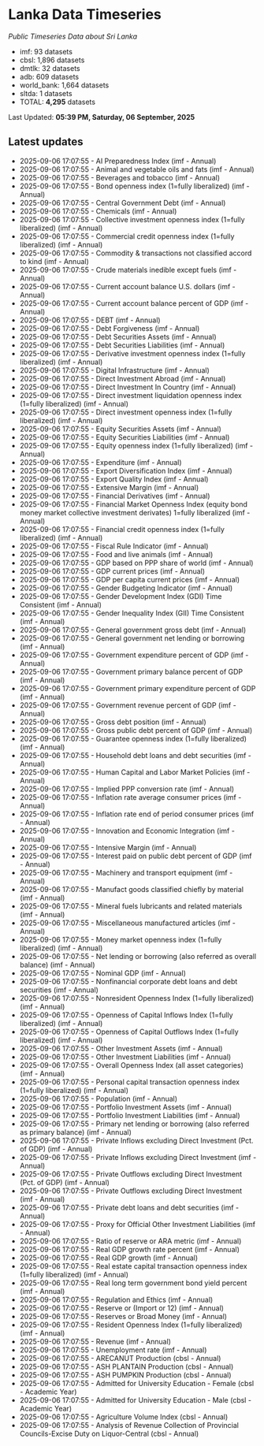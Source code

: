# Lanka Data Timeseries
*Public Timeseries Data about Sri Lanka*

* imf: 93 datasets
* cbsl: 1,896 datasets
* dmtlk: 32 datasets
* adb: 609 datasets
* world_bank: 1,664 datasets
* sltda: 1 datasets
* TOTAL: **4,295** datasets

Last Updated: **05:39 PM, Saturday, 06 September, 2025**

## Latest updates

* 2025-09-06 17:07:55 - AI Preparedness Index (imf - Annual)
* 2025-09-06 17:07:55 - Animal and vegetable oils and fats (imf - Annual)
* 2025-09-06 17:07:55 - Beverages and tobacco (imf - Annual)
* 2025-09-06 17:07:55 - Bond openness index (1=fully liberalized) (imf - Annual)
* 2025-09-06 17:07:55 - Central Government Debt (imf - Annual)
* 2025-09-06 17:07:55 - Chemicals (imf - Annual)
* 2025-09-06 17:07:55 - Collective investment openness index (1=fully liberalized) (imf - Annual)
* 2025-09-06 17:07:55 - Commercial credit openness index (1=fully liberalized) (imf - Annual)
* 2025-09-06 17:07:55 - Commodity & transactions not classified accord to kind (imf - Annual)
* 2025-09-06 17:07:55 - Crude materials inedible except fuels (imf - Annual)
* 2025-09-06 17:07:55 - Current account balance U.S. dollars (imf - Annual)
* 2025-09-06 17:07:55 - Current account balance percent of GDP (imf - Annual)
* 2025-09-06 17:07:55 - DEBT (imf - Annual)
* 2025-09-06 17:07:55 - Debt Forgiveness (imf - Annual)
* 2025-09-06 17:07:55 - Debt Securities Assets (imf - Annual)
* 2025-09-06 17:07:55 - Debt Securities Liabilities (imf - Annual)
* 2025-09-06 17:07:55 - Derivative investment openness index (1=fully liberalized) (imf - Annual)
* 2025-09-06 17:07:55 - Digital Infrastructure (imf - Annual)
* 2025-09-06 17:07:55 - Direct Investment Abroad (imf - Annual)
* 2025-09-06 17:07:55 - Direct Investment In Country (imf - Annual)
* 2025-09-06 17:07:55 - Direct investment liquidation openness index (1=fully liberalized) (imf - Annual)
* 2025-09-06 17:07:55 - Direct investment openness index (1=fully liberalized) (imf - Annual)
* 2025-09-06 17:07:55 - Equity Securities Assets (imf - Annual)
* 2025-09-06 17:07:55 - Equity Securities Liabilities (imf - Annual)
* 2025-09-06 17:07:55 - Equity openness index (1=fully liberalized) (imf - Annual)
* 2025-09-06 17:07:55 - Expenditure (imf - Annual)
* 2025-09-06 17:07:55 - Export Diversification Index (imf - Annual)
* 2025-09-06 17:07:55 - Export Quality Index (imf - Annual)
* 2025-09-06 17:07:55 - Extensive Margin (imf - Annual)
* 2025-09-06 17:07:55 - Financial Derivatives (imf - Annual)
* 2025-09-06 17:07:55 - Financial Market Openness Index (equity bond money market collective investment derivates) 1=fully liberalized (imf - Annual)
* 2025-09-06 17:07:55 - Financial credit openness index (1=fully liberalized) (imf - Annual)
* 2025-09-06 17:07:55 - Fiscal Rule Indicator (imf - Annual)
* 2025-09-06 17:07:55 - Food and live animals (imf - Annual)
* 2025-09-06 17:07:55 - GDP based on PPP share of world (imf - Annual)
* 2025-09-06 17:07:55 - GDP current prices (imf - Annual)
* 2025-09-06 17:07:55 - GDP per capita current prices (imf - Annual)
* 2025-09-06 17:07:55 - Gender Budgeting Indicator (imf - Annual)
* 2025-09-06 17:07:55 - Gender Development Index (GDI) Time Consistent (imf - Annual)
* 2025-09-06 17:07:55 - Gender Inequality Index (GII) Time Consistent (imf - Annual)
* 2025-09-06 17:07:55 - General government gross debt (imf - Annual)
* 2025-09-06 17:07:55 - General government net lending or borrowing (imf - Annual)
* 2025-09-06 17:07:55 - Government expenditure percent of GDP (imf - Annual)
* 2025-09-06 17:07:55 - Government primary balance percent of GDP (imf - Annual)
* 2025-09-06 17:07:55 - Government primary expenditure percent of GDP (imf - Annual)
* 2025-09-06 17:07:55 - Government revenue percent of GDP (imf - Annual)
* 2025-09-06 17:07:55 - Gross debt position (imf - Annual)
* 2025-09-06 17:07:55 - Gross public debt percent of GDP (imf - Annual)
* 2025-09-06 17:07:55 - Guarantee openness index (1=fully liberalized) (imf - Annual)
* 2025-09-06 17:07:55 - Household debt loans and debt securities (imf - Annual)
* 2025-09-06 17:07:55 - Human Capital and Labor Market Policies (imf - Annual)
* 2025-09-06 17:07:55 - Implied PPP conversion rate (imf - Annual)
* 2025-09-06 17:07:55 - Inflation rate average consumer prices (imf - Annual)
* 2025-09-06 17:07:55 - Inflation rate end of period consumer prices (imf - Annual)
* 2025-09-06 17:07:55 - Innovation and Economic Integration (imf - Annual)
* 2025-09-06 17:07:55 - Intensive Margin (imf - Annual)
* 2025-09-06 17:07:55 - Interest paid on public debt percent of GDP (imf - Annual)
* 2025-09-06 17:07:55 - Machinery and transport equipment (imf - Annual)
* 2025-09-06 17:07:55 - Manufact goods classified chiefly by material (imf - Annual)
* 2025-09-06 17:07:55 - Mineral fuels lubricants and related materials (imf - Annual)
* 2025-09-06 17:07:55 - Miscellaneous manufactured articles (imf - Annual)
* 2025-09-06 17:07:55 - Money market openness index (1=fully liberalized) (imf - Annual)
* 2025-09-06 17:07:55 - Net lending or borrowing (also referred as overall balance) (imf - Annual)
* 2025-09-06 17:07:55 - Nominal GDP (imf - Annual)
* 2025-09-06 17:07:55 - Nonfinancial corporate debt loans and debt securities (imf - Annual)
* 2025-09-06 17:07:55 - Nonresident Openness Index (1=fully liberalized) (imf - Annual)
* 2025-09-06 17:07:55 - Openness of Capital Inflows Index (1=fully liberalized) (imf - Annual)
* 2025-09-06 17:07:55 - Openness of Capital Outflows Index (1=fully liberalized) (imf - Annual)
* 2025-09-06 17:07:55 - Other Investment Assets (imf - Annual)
* 2025-09-06 17:07:55 - Other Investment Liabilities (imf - Annual)
* 2025-09-06 17:07:55 - Overall Openness Index (all asset categories) (imf - Annual)
* 2025-09-06 17:07:55 - Personal capital transaction openness index (1=fully liberalized) (imf - Annual)
* 2025-09-06 17:07:55 - Population (imf - Annual)
* 2025-09-06 17:07:55 - Portfolio Investment Assets (imf - Annual)
* 2025-09-06 17:07:55 - Portfolio Investment Liabilities (imf - Annual)
* 2025-09-06 17:07:55 - Primary net lending or borrowing (also referred as primary balance) (imf - Annual)
* 2025-09-06 17:07:55 - Private Inflows excluding Direct Investment (Pct. of GDP) (imf - Annual)
* 2025-09-06 17:07:55 - Private Inflows excluding Direct Investment (imf - Annual)
* 2025-09-06 17:07:55 - Private Outflows excluding Direct Investment (Pct. of GDP) (imf - Annual)
* 2025-09-06 17:07:55 - Private Outflows excluding Direct Investment (imf - Annual)
* 2025-09-06 17:07:55 - Private debt loans and debt securities (imf - Annual)
* 2025-09-06 17:07:55 - Proxy for Official Other Investment Liabilities (imf - Annual)
* 2025-09-06 17:07:55 - Ratio of reserve or ARA metric (imf - Annual)
* 2025-09-06 17:07:55 - Real GDP growth rate percent (imf - Annual)
* 2025-09-06 17:07:55 - Real GDP growth (imf - Annual)
* 2025-09-06 17:07:55 - Real estate capital transaction openness index (1=fully liberalized) (imf - Annual)
* 2025-09-06 17:07:55 - Real long term government bond yield percent (imf - Annual)
* 2025-09-06 17:07:55 - Regulation and Ethics (imf - Annual)
* 2025-09-06 17:07:55 - Reserve or (Import or 12) (imf - Annual)
* 2025-09-06 17:07:55 - Reserves or Broad Money (imf - Annual)
* 2025-09-06 17:07:55 - Resident Openness Index (1=fully liberalized) (imf - Annual)
* 2025-09-06 17:07:55 - Revenue (imf - Annual)
* 2025-09-06 17:07:55 - Unemployment rate (imf - Annual)
* 2025-09-06 17:07:55 - ARECANUT Production (cbsl - Annual)
* 2025-09-06 17:07:55 - ASH PLANTAIN Production (cbsl - Annual)
* 2025-09-06 17:07:55 - ASH PUMPKIN Production (cbsl - Annual)
* 2025-09-06 17:07:55 - Admitted for University Education - Female (cbsl - Academic Year)
* 2025-09-06 17:07:55 - Admitted for University Education - Male (cbsl - Academic Year)
* 2025-09-06 17:07:55 - Agriculture Volume Index (cbsl - Annual)
* 2025-09-06 17:07:55 - Analysis of Revenue Collection of Provincial Councils-Excise Duty on Liquor-Central (cbsl - Annual)